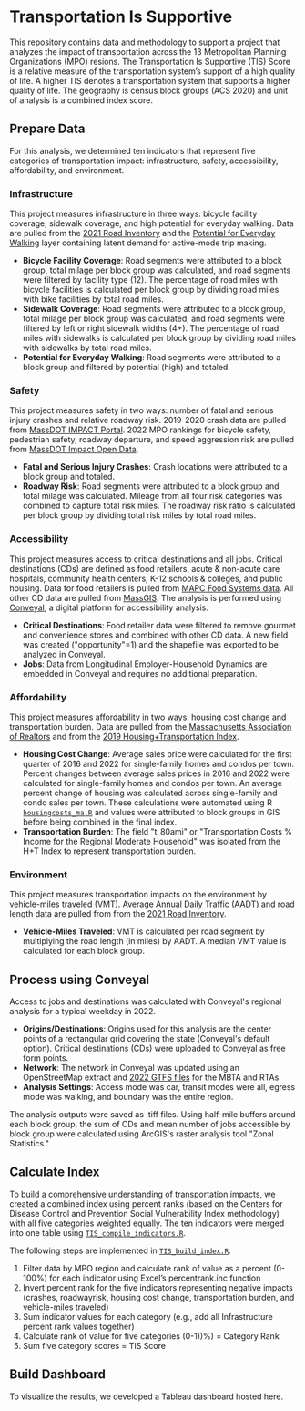 # Transportation Is Supportive 
This repository contains data and methodology to support a project that analyzes the impact of transportation across the 13 Metropolitan Planning Organizations (MPO) resions. The Transportation Is Supportive (TIS) Score is a relative measure of the transportation system’s support of a high quality of life. A higher TIS denotes a transportation system that supports a higher quality of life. The geography is census block groups (ACS 2020) and unit of analysis is a combined index score.
## Prepare Data
For this analysis, we determined ten indicators that represent five categories of transportation impact: infrastructure, safety, accessibility, affordability, and environment. 
### Infrastructure
This project measures infrastructure in three ways: bicycle facility coverage, sidewalk coverage, and high potential for everyday walking. Data are pulled from the [2021 Road Inventory](https://massdot.maps.arcgis.com/home/item.html?id=342e8400ba3340c1bf5bf2b429ad8294#overview) and the [Potential for Everyday Walking](https://geo-massdot.opendata.arcgis.com/datasets/MassDOT::potential-for-everyday-biking-2022-update/about) layer containing latent demand for active-mode trip making.
- **Bicycle Facility Coverage**: Road segments were attributed to a block group, total milage per block group was calculated, and road segments were filtered by facility type (12). The percentage of road miles with bicycle facilities is calculated per block group by dividing road miles with bike facilities by total road miles. 
- **Sidewalk Coverage**: Road segments were attributed to a block group, total milage per block group was calculated, and road segments were filtered by left or right sidewalk widths (4+). The percentage of road miles with sidewalks is calculated per block group by dividing road miles with sidewalks by total road miles. 
- **Potential for Everyday Walking**: Road segments were attributed to a block group and filtered by potential (high) and totaled. 
### Safety
This project measures safety in two ways: number of fatal and serious injury crashes and relative roadway risk. 2019-2020 crash data are pulled from [MassDOT IMPACT Portal](https://apps.impact.dot.state.ma.us/cdv/). 2022 MPO rankings for bicycle safety, pedestrian safety, roadway departure, and speed aggression risk are pulled from [MassDOT Impact Open Data](https://massdot-impact-crashes-vhb.opendata.arcgis.com/). 
- **Fatal and Serious Injury Crashes**: Crash locations were attributed to a block group and totaled. 
- **Roadway Risk**: Road segments were attributed to a block group and total milage was calculated. Mileage from all four risk categories was combined to capture total risk miles. The roadway risk ratio is calculated per block group by dividing total risk miles by total road miles. 
### Accessibility 
This project measures access to critical destinations and all jobs. Critical destinations (CDs) are defined as food retailers, acute & non-acute care hospitals, community health centers, K-12 schools & colleges, and public housing. Data for food retailers is pulled from [MAPC Food Systems data](https://experience.arcgis.com/experience/f3de9dc909a54f89985c9df8c01723d7/page/Airtable/?%5B%E2%80%A6%5D16ece44-layer-43-FoodInsecurity_CensusTracts_updated%3A427). All other CD data are pulled from [MassGIS](https://www.mass.gov/info-details/massgis-data-layers). The analysis is performed using [Conveyal](https://conveyal.com/), a digital platform for accessibility analysis. 
- **Critical Destinations**: Food retailer data were filtered to remove gourmet and convenience stores and combined with other CD data. A new field was created ("opportunity"=1) and the shapefile was exported to be analyzed in Conveyal.
- **Jobs**: Data from Longitudinal Employer-Household Dynamics are embedded in Conveyal and requires no additional preparation. 
### Affordability 
This project measures affordability in two ways: housing cost change and transportation burden. Data are pulled from the [Massachusetts Association of Realtors](https://www.marealtor.com/market-data/#1611270997262-064e71dd-09e1) and from the [2019 Housing+Transportation Index](https://htaindex.cnt.org/download/data.php). 
- **Housing Cost Change**: Average sales price were calculated for the first quarter of 2016 and 2022 for single-family homes and condos per town. Percent changes between average sales prices in 2016 and 2022 were calculated for single-family homes and condos per town. An average percent change of housing was calculated across single-family and condo sales per town. These calculations were automated using R [``housingcosts_ma.R``](/analysis/housingcosts_ma.R) and values were attributed to block groups in GIS before being combined in the final index.  
- **Transportation Burden**: The field "t_80ami" or "Transportation Costs % Income for the Regional Moderate Household" was isolated from the H+T Index to represent transportation burden. 
### Environment
This project measures transportation impacts on the environment by vehicle-miles traveled (VMT). Average Annual Daily Traffic (AADT) and road length data are pulled from from the [2021 Road Inventory](https://massdot.maps.arcgis.com/home/item.html?id=342e8400ba3340c1bf5bf2b429ad8294#overview). 
- **Vehicle-Miles Traveled**: VMT is calculated per road segment by multiplying the road length (in miles) by AADT. A median VMT value is calculated for each block group.  
## Process using Conveyal
Access to jobs and destinations was calculated with Conveyal's regional analysis for a typical weekday in 2022. 
- **Origins/Destinations**: Origins used for this analysis are the center points of a rectangular grid covering the state (Conveyal's default option). Critical destinations (CDs) were uploaded to Conveyal as free form points. 
- **Network**: The network in Conveyal was updated using an OpenStreetMap extract and [2022 GTFS files](/analysis/conveyal) for the MBTA and RTAs.
- **Analysis Settings**: Access mode was car, transit modes were all, egress mode was walking, and boundary was the entire region. 

The analysis outputs were saved as .tiff files. Using half-mile buffers around each block group, the sum of CDs and mean number of jobs accessible by block group were calculated using ArcGIS's raster analysis tool "Zonal Statistics."
## Calculate Index
To build a comprehensive understanding of transportation impacts, we created a combined index using percent ranks (based on the Centers for Disease Control and Prevention Social Vulnerability Index methodology) with all five categories weighted equally. The ten indicators were merged into one table using [``TIS_compile_indicators.R``](/analysis/TIS_compile_indicators.R). 

The following steps are implemented in [``TIS_build_index.R``](/analysis/TIS_build_index.R).
1. Filter data by MPO region and calculate rank of value as a percent (0-100%) for each indicator using Excel’s percentrank.inc function
2. Invert percent rank for the five indicators representing negative impacts (crashes, roadwayrisk, housing cost change, transportation burden, and vehicle-miles traveled)
3. Sum indicator values for each category (e.g., add all Infrastructure percent rank values together)
4. Calculate rank of value for five categories (0-1))%) = Category Rank
5. Sum five category scores = TIS Score

## Build Dashboard
To visualize the results, we developed a Tableau dashboard hosted here. 
